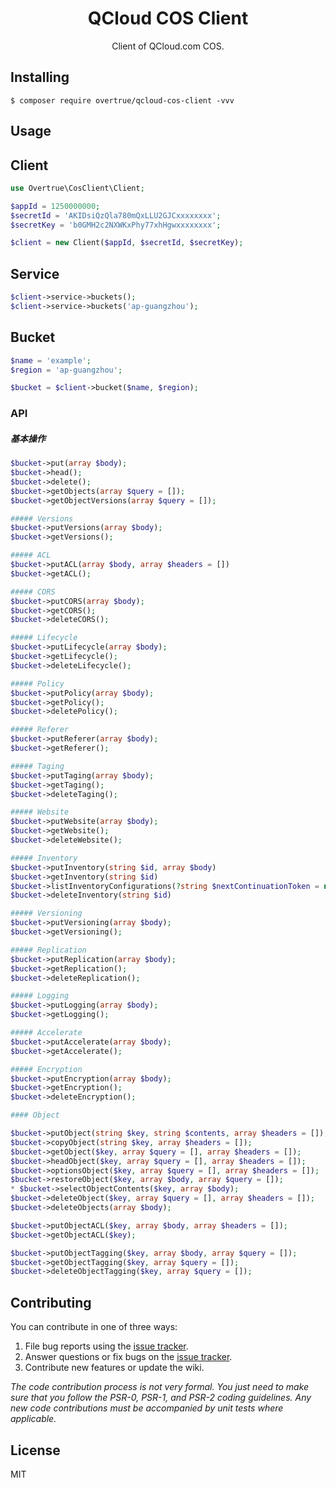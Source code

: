 <h1 align="center">QCloud COS Client</h1>

<p align="center">Client of QCloud.com COS.</p>


## Installing

```shell
$ composer require overtrue/qcloud-cos-client -vvv
```

## Usage

## Client
```php
use Overtrue\CosClient\Client;

$appId = 1250000000;
$secretId = 'AKIDsiQzQla780mQxLLU2GJCxxxxxxxx';
$secretKey = 'b0GMH2c2NXWKxPhy77xhHgwxxxxxxxx';

$client = new Client($appId, $secretId, $secretKey);
```

## Service
```php
$client->service->buckets();
$client->service->buckets('ap-guangzhou');
```

## Bucket

```php
$name = 'example';
$region = 'ap-guangzhou';

$bucket = $client->bucket($name, $region);
```

### API

##### 基本操作

```php
$bucket->put(array $body);
$bucket->head();
$bucket->delete();
$bucket->getObjects(array $query = []);
$bucket->getObjectVersions(array $query = []);

##### Versions
$bucket->putVersions(array $body);
$bucket->getVersions();

##### ACL
$bucket->putACL(array $body, array $headers = [])
$bucket->getACL();

##### CORS
$bucket->putCORS(array $body);
$bucket->getCORS();
$bucket->deleteCORS();

##### Lifecycle
$bucket->putLifecycle(array $body);
$bucket->getLifecycle();
$bucket->deleteLifecycle();

##### Policy
$bucket->putPolicy(array $body);
$bucket->getPolicy();
$bucket->deletePolicy();

##### Referer
$bucket->putReferer(array $body);
$bucket->getReferer();

##### Taging
$bucket->putTaging(array $body);
$bucket->getTaging();
$bucket->deleteTaging();

##### Website
$bucket->putWebsite(array $body);
$bucket->getWebsite();
$bucket->deleteWebsite();

##### Inventory
$bucket->putInventory(string $id, array $body)
$bucket->getInventory(string $id)
$bucket->listInventoryConfigurations(?string $nextContinuationToken = null)
$bucket->deleteInventory(string $id)

##### Versioning
$bucket->putVersioning(array $body);
$bucket->getVersioning();

##### Replication
$bucket->putReplication(array $body);
$bucket->getReplication();
$bucket->deleteReplication();

##### Logging
$bucket->putLogging(array $body);
$bucket->getLogging();

##### Accelerate
$bucket->putAccelerate(array $body);
$bucket->getAccelerate();

##### Encryption
$bucket->putEncryption(array $body);
$bucket->getEncryption();
$bucket->deleteEncryption();

#### Object

$bucket->putObject(string $key, string $contents, array $headers = []);
$bucket->copyObject(string $key, array $headers = []);
$bucket->getObject($key, array $query = [], array $headers = []);
$bucket->headObject($key, array $query = [], array $headers = []);
$bucket->optionsObject($key, array $query = [], array $headers = []);
$bucket->restoreObject($key, array $body, array $query = []);
* $bucket->selectObjectContents($key, array $body);
$bucket->deleteObject($key, array $query = [], array $headers = []);
$bucket->deleteObjects(array $body);

$bucket->putObjectACL($key, array $body, array $headers = []);
$bucket->getObjectACL($key);

$bucket->putObjectTagging($key, array $body, array $query = []);
$bucket->getObjectTagging($key, array $query = []);
$bucket->deleteObjectTagging($key, array $query = []);
```


## Contributing

You can contribute in one of three ways:

1. File bug reports using the [issue tracker](https://github.com/vendor/package/issues).
2. Answer questions or fix bugs on the [issue tracker](https://github.com/vendor/package/issues).
3. Contribute new features or update the wiki.

_The code contribution process is not very formal. You just need to make sure that you follow the PSR-0, PSR-1, and PSR-2 coding guidelines. Any new code contributions must be accompanied by unit tests where applicable._

## License

MIT

